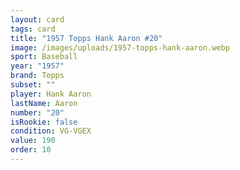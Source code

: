 ```yaml
---
layout: card
tags: card
title: "1957 Topps Hank Aaron #20"
image: /images/uploads/1957-topps-hank-aaron.webp
sport: Baseball
year: "1957"
brand: Topps
subset: ""
player: Hank Aaron
lastName: Aaron
number: "20"
isRookie: false
condition: VG-VGEX
value: 190
order: 10
---
```

